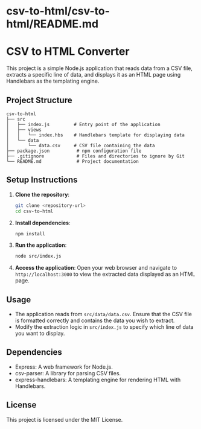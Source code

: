 # csv-to-html/csv-to-html/README.md

# CSV to HTML Converter

This project is a simple Node.js application that reads data from a CSV file, extracts a specific line of data, and displays it as an HTML page using Handlebars as the templating engine.

## Project Structure

```
csv-to-html
├── src
│   ├── index.js         # Entry point of the application
│   ├── views
│   │   └── index.hbs    # Handlebars template for displaying data
│   └── data
│       └── data.csv     # CSV file containing the data
├── package.json          # npm configuration file
├── .gitignore            # Files and directories to ignore by Git
└── README.md             # Project documentation
```

## Setup Instructions

1. **Clone the repository**:
   ```bash
   git clone <repository-url>
   cd csv-to-html
   ```

2. **Install dependencies**:
   ```bash
   npm install
   ```

3. **Run the application**:
   ```bash
   node src/index.js
   ```

4. **Access the application**:
   Open your web browser and navigate to `http://localhost:3000` to view the extracted data displayed as an HTML page.

## Usage

- The application reads from `src/data/data.csv`. Ensure that the CSV file is formatted correctly and contains the data you wish to extract.
- Modify the extraction logic in `src/index.js` to specify which line of data you want to display.

## Dependencies

- Express: A web framework for Node.js.
- csv-parser: A library for parsing CSV files.
- express-handlebars: A templating engine for rendering HTML with Handlebars.

## License

This project is licensed under the MIT License.